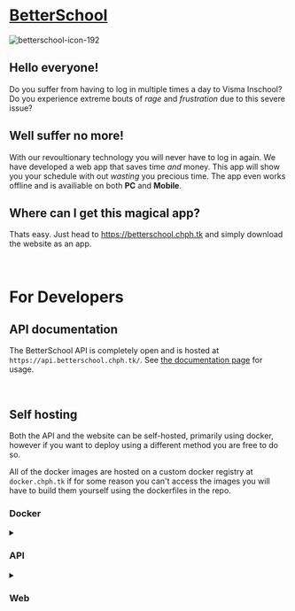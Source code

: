 # [BetterSchool](https://betterschool.chph.tk)

![betterschool-icon-192](https://user-images.githubusercontent.com/30808373/213921037-4bf9b005-75ad-4368-ab3f-51ecc2014577.png)

## **Hello everyone!**

Do you suffer from having to log in multiple times a day to Visma Inschool? Do you experience extreme bouts of _rage_ and _frustration_ due to this severe issue?

## **Well suffer no more!**

With our revoultionary technology you will never have to log in again. We have developed a web app that saves time _and_ money. This app will show you your schedule with out _wasting_ you precious time. The app even works offline and is availiable on both **PC** and **Mobile**.

## **Where can I get this magical app?**

Thats easy. Just head to https://betterschool.chph.tk and simply download the website as an app.

<br>

# For Developers

## API documentation

The BetterSchool API is completely open and is hosted at `https://api.betterschool.chph.tk/`.
See [the documentation page](https://doc.api.betterschool.chph.tk) for usage.

<br>

## Self hosting

Both the API and the website can be self-hosted, primarily using docker, however if you want to deploy using a different method you are free to do so.

All of the docker images are hosted on a custom docker registry at `docker.chph.tk` if for some reason you can't access the images you will have to build them yourself using the dockerfiles in the repo.

### Docker

<details>
<summary><h3>API</h3></summary>

Run with:

Linux:

```
docker run \
-p 8080:8080 \
-v betterschool-api-data:/app/data \
-e iv={INSERT RANDOM 16 CHARACTER STRING HERE} \
-e key={INSERT RANDOM 32 CHARACTER STRING HERE} \
--restart unless-stopped \
-d \
docker.chph.tk/cheesyphoenix/betterschool-api-v2:latest
```

One liner:

```
docker run -p 8080:8080 -v betterschool-api-data:/app/data -e iv={INSERT RANDOM 16 CHARACTER STRING HERE} -e key={INSERT RANDOM 32 CHARACTER STRING HERE} --restart unless-stopped -d docker.chph.tk/cheesyphoenix/betterschool-api-v2:latest
```

## Migrating from v1 to v2
The API has recently been redesigned from the ground up, if you were already hosting a v1 API follow these steps to migrate your old data:

```
docker run \
-p 8080:8080 \
-v {INSERT YOUR OLD VOLUME NAME HERE}:/app/creds \
-v {INSERT YOUR NEW VOLUME NAME HERE}:/app/data \
-e iv={INSERT SAME AS OLD 16 CHARACTER STRING HERE} \
-e key={INSERT SAME AS OLD 32 CHARACTER STRING HERE} \
--restart unless-stopped \
-d \
docker.chph.tk/cheesyphoenix/betterschool-api-v2:latest
```

After running this, it should automatically migrate your old data. After the migration is complete, the API should work as normal. You may also remove the old volume but this is not required.

</details>

<details>
<summary><h3>Web</h3></summary>

Note: using a custom api does not yet work. This is being worked on, see [#54](https://github.com/CheesyPhoenix/BetterSchool/issues/54).

Run with:

Linux:

```
docker run \
-p 80:80 \
--restart unless-stopped \
-e VITE_API_LOC={INSERT URL OF YOUR API HERE OR REMOVE THIS ARG TO USE THE OFFICIAL API} \
-d \
docker.chph.tk/cheesyphoenix/betterschool-web:latest
```

One liner:

```
docker run -p 80:80 --restart unless-stopped -e VITE_API_LOC={INSERT URL OF YOUR API HERE OR REMOVE THIS ARG TO USE THE OFFICIAL API} -d docker.chph.tk/cheesyphoenix/betterschool-web:latest
```

</details>

